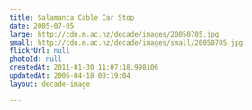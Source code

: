 ```yaml
---
title: Salamanca Cable Car Stop
date: 2005-07-05
large: http://cdn.m.ac.nz/decade/images/20050705.jpg
small: http://cdn.m.ac.nz/decade/images/small/20050705.jpg
flickrUrl: null
photoId: null
createdAt: 2011-01-30 11:07:18.998106
updatedAt: 2006-04-18 00:19:04
layout: decade-image

---
```


